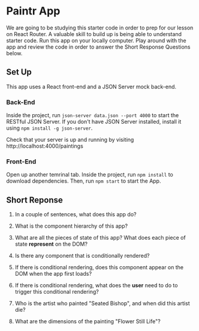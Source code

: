 # Paintr App 

We are going to be studying this starter code in order to prep for our lesson on React Router. A valuable skill to build up is being able to understand starter code. Run this app on your locally computer. Play around with the app and review the code in order to answer the Short Response Questions below.

## Set Up

This app uses a React front-end and a JSON Server mock back-end. 

### Back-End

Inside the project, run `json-server data.json --port 4000` to start the RESTful JSON Server. If you don't have JSON Server installed, install it using `npm install -g json-server`.

Check that your server is up and running by visiting http://localhost:4000/paintings

### Front-End

Open up another temrinal tab. Inside the project, run `npm install` to download dependencies. Then, run `npm start` to start the App.

## Short Reponse

1. In a couple of sentences, what does this app do?

2. What is the component hierarchy of this app?

3. What are all the pieces of state of this app? What does each piece of state **represent** on the DOM?

4. Is there any component that is conditionally rendered?
  
5. If there is conditional rendering, does this component appear on the DOM when the app first loads?

6. If there is conditional rendering, what does the **user** need to do to trigger this conditional rendering?

7. Who is the artist who painted "Seated Bishop", and when did this artist die?

8. What are the dimensions of the painting "Flower Still Life"?

